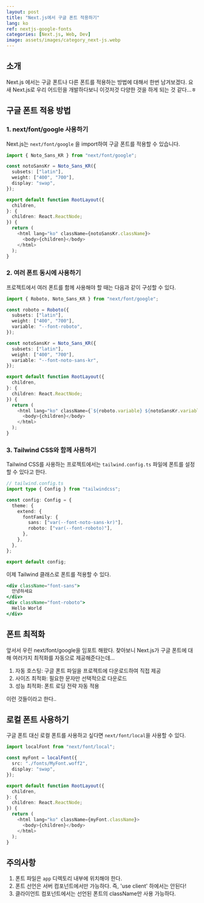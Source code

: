```yaml
---
layout: post
title: "Next.js에서 구글 폰트 적용하기"
lang: ko
ref: nextjs-google-fonts
categories: [Next.js, Web, Dev]
image: assets/images/category_next-js.webp
---
```


## 소개

Next.js 에서는 구글 폰트나 다른 폰트를 적용하는 방법에 대해서 한번 남겨보겠다. 요새 Next.js로 우리 어드민을 개발하다보니 이것저것 다양한 것을 하게 되는 것 같다...ㅎ

## 구글 폰트 적용 방법

### 1. next/font/google 사용하기

Next.js는 `next/font/google` 을 import하여 구글 폰트를 적용할 수 있습니다.

```typescript
import { Noto_Sans_KR } from "next/font/google";

const notoSansKr = Noto_Sans_KR({
  subsets: ["latin"],
  weight: ["400", "700"],
  display: "swap",
});

export default function RootLayout({
  children,
}: {
  children: React.ReactNode;
}) {
  return (
    <html lang="ko" className={notoSansKr.className}>
      <body>{children}</body>
    </html>
  );
}
```

### 2. 여러 폰트 동시에 사용하기

프로젝트에서 여러 폰트를 함께 사용해야 할 때는 다음과 같이 구성할 수 있다.

```typescript
import { Roboto, Noto_Sans_KR } from "next/font/google";

const roboto = Roboto({
  subsets: ["latin"],
  weight: ["400", "700"],
  variable: "--font-roboto",
});

const notoSansKr = Noto_Sans_KR({
  subsets: ["latin"],
  weight: ["400", "700"],
  variable: "--font-noto-sans-kr",
});

export default function RootLayout({
  children,
}: {
  children: React.ReactNode;
}) {
  return (
    <html lang="ko" className={`${roboto.variable} ${notoSansKr.variable}`}>
      <body>{children}</body>
    </html>
  );
}
```

### 3. Tailwind CSS와 함께 사용하기

Tailwind CSS를 사용하는 프로젝트에서는 `tailwind.config.ts` 파일에 폰트를 설정할 수 있다고 한다.

```typescript
// tailwind.config.ts
import type { Config } from "tailwindcss";

const config: Config = {
  theme: {
    extend: {
      fontFamily: {
        sans: ["var(--font-noto-sans-kr)"],
        roboto: ["var(--font-roboto)"],
      },
    },
  },
};

export default config;
```

이제 Tailwind 클래스로 폰트를 적용할 수 있다.

```jsx
<div className="font-sans">
  안녕하세요
</div>
<div className="font-roboto">
  Hello World
</div>
```

## 폰트 최적화

앞서서 우린 next/font/google을 임포트 해왔다. 찾아보니 Next.js가 구글 폰트에 대해 여러가지 최적화를 자동으로 제공해준다는데...

1. 자동 호스팅: 구글 폰트 파일을 프로젝트에 다운로드하여 직접 제공
2. 사이즈 최적화: 필요한 문자만 선택적으로 다운로드
3. 성능 최적화: 폰트 로딩 전략 자동 적용

이런 것들이라고 한다..

## 로컬 폰트 사용하기

구글 폰트 대신 로컬 폰트를 사용하고 싶다면 `next/font/local`을 사용할 수 있다.

```typescript
import localFont from "next/font/local";

const myFont = localFont({
  src: "./fonts/MyFont.woff2",
  display: "swap",
});

export default function RootLayout({
  children,
}: {
  children: React.ReactNode;
}) {
  return (
    <html lang="ko" className={myFont.className}>
      <body>{children}</body>
    </html>
  );
}
```

## 주의사항

1. 폰트 파일은 `app` 디렉토리 내부에 위치해야 한다.
2. 폰트 선언은 서버 컴포넌트에서만 가능하다. 즉, 'use client' 하에서는 안된다!
3. 클라이언트 컴포넌트에서는 선언된 폰트의 className만 사용 가능하다.
